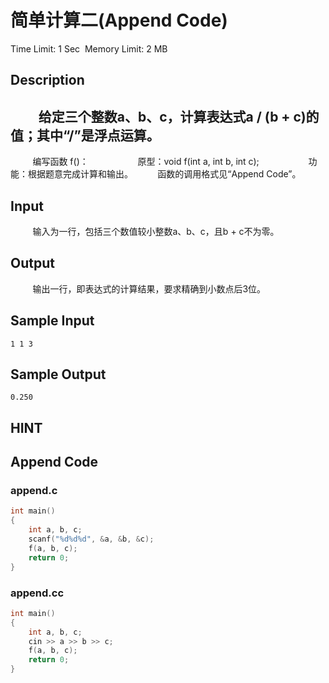 # 简单计算二(Append Code)
Time Limit: 1 Sec  Memory Limit: 2 MB


## Description
         给定三个整数a、b、c，计算表达式a / (b + c)的值；其中“/”是浮点运算。
-----------------------------------------------------------------------------
         编写函数 f()：
                   原型：void f(int a, int b, int c);
                   功能：根据题意完成计算和输出。
         函数的调用格式见“Append Code”。


## Input
         输入为一行，包括三个数值较小整数a、b、c，且b + c不为零。


## Output
         输出一行，即表达式的计算结果，要求精确到小数点后3位。


## Sample Input
```
1 1 3
```
## Sample Output
```
0.250
```

## HINT


## Append Code
### append.c
```c
int main()
{
    int a, b, c;
    scanf("%d%d%d", &a, &b, &c);
    f(a, b, c);
    return 0;
}

```
### append.cc
```cpp
int main()
{
    int a, b, c;
    cin >> a >> b >> c;
    f(a, b, c);
    return 0;
}

```
